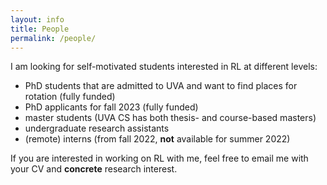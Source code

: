 ```yaml
---
layout: info
title: People 
permalink: /people/
---
```


I am looking for self-motivated students interested in RL at different levels:
* PhD students that are admitted to UVA and want to find places for rotation (fully funded)
* PhD applicants for fall 2023 (fully funded)
* master students (UVA CS has both thesis- and course-based masters)
* undergraduate research assistants
* (remote) interns (from fall 2022, **not** available for summer 2022)

If you are interested in working on RL with me, feel free to email me with your CV and **concrete** research interest.